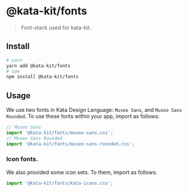 # @kata-kit/fonts

> Font-stack used for kata-kit.

## Install

```sh
# yarn
yarn add @kata-kit/fonts
# npm
npm install @kata-kit/fonts
```

## Usage

We use two fonts in Kata Design Language: `Museo Sans`, and `Museo Sans Rounded`.
To use these fonts within your app, import as follows:

```jsx
// Museo Sans
import '@kata-kit/fonts/museo-sans.css';
// Museo Sans Rounded
import '@kata-kit/fonts/museo-sans-rounded.css';
```

### Icon fonts.

We also provided some icon sets. To them, import as follows:

```jsx
import '@kata-kit/fonts/kata-icons.css';
```
